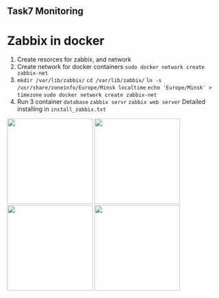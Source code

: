 ## Task7 Monitoring
# Zabbix in docker
1. Create resorces for zabbix, and network
2. Create network for docker containers 
```sudo docker network create zabbix-net```
3. ```mkdir /var/lib/zabbix/```
```cd /var/lib/zabbix/```
```ln -s /usr/share/zoneinfo/Europe/Minsk localtime```
```echo 'Europe/Minsk' > timezone```
```sudo docker network create zabbix-net```
4. Run 3 container ```database``` ```zabbix servr``` ```zabbix web server```
Detailed installing in ```install_zabbix.txt```

<img src="https://github.com/Vlad19930310/FirstTask/blob/master/Task7/1.png" width="200" />
<img src="https://github.com/Vlad19930310/FirstTask/blob/master/Task7/2.png" width="200" />
<img src="https://github.com/Vlad19930310/FirstTask/blob/master/Task7/3.png" width="200" />
<img src="https://github.com/Vlad19930310/FirstTask/blob/master/Task5/4.png" width="200" />

